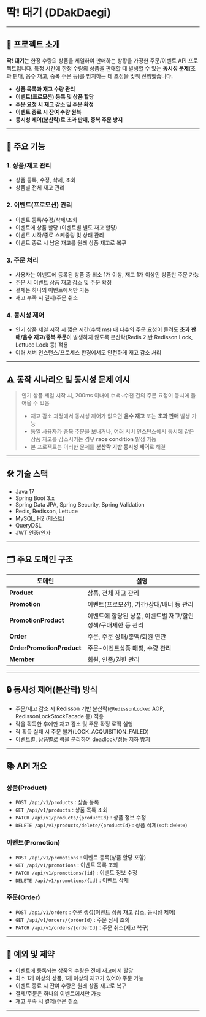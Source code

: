 # 딱! 대기 (DDakDaegi)

---

## 🛒 프로젝트 소개

**딱! 대기**는 한정 수량의 상품을 세일하여 판매하는 상황을 가정한 주문/이벤트 API 프로젝트입니다. 
특정 시간에 한정 수량의 상품을 판매할 때 발생할 수 있는 **동시성 문제**(초과 판매, 음수 재고, 중복 주문 등)를 방지하는 데 초점을 맞춰 진행했습니다.

- **상품 목록과 재고 수량 관리**
- **이벤트(프로모션) 등록 및 상품 할당**
- **주문 요청 시 재고 감소 및 주문 확정**
- **이벤트 종료 시 잔여 수량 원복**
- **동시성 제어(분산락)로 초과 판매, 중복 주문 방지**

---

## 🚩 주요 기능

### 1. 상품/재고 관리
- 상품 등록, 수정, 삭제, 조회
- 상품별 전체 재고 관리

### 2. 이벤트(프로모션) 관리
- 이벤트 등록/수정/삭제/조회
- 이벤트에 상품 할당 (이벤트별 별도 재고 할당)
- 이벤트 시작/종료 스케줄링 및 상태 관리
- 이벤트 종료 시 남은 재고를 원래 상품 재고로 복구

### 3. 주문 처리
- 사용자는 이벤트에 등록된 상품 중 최소 1개 이상, 재고 1개 이상인 상품만 주문 가능
- 주문 시 이벤트 상품 재고 감소 및 주문 확정
- 결제는 하나의 이벤트에서만 가능
- 재고 부족 시 결제/주문 취소

### 4. 동시성 제어
- 인기 상품 세일 시작 시 짧은 시간(수백 ms) 내 다수의 주문 요청이 몰려도 **초과 판매/음수 재고/중복 주문**이 발생하지 않도록 분산락(Redis 기반 Redisson Lock, Lettuce Lock 등) 적용
- 여러 서버 인스턴스/프로세스 환경에서도 안전하게 재고 감소 처리

---

## ⚠️ 동작 시나리오 및 동시성 문제 예시

> 인기 상품 세일 시작 시, 200ms 이내에 수백~수천 건의 주문 요청이 동시에 들어올 수 있음
> - 재고 감소 과정에서 동시성 제어가 없으면 **음수 재고** 또는 **초과 판매** 발생 가능
> - 동일 사용자가 중복 주문을 보내거나, 여러 서버 인스턴스에서 동시에 같은 상품 재고를 감소시키는 경우 **race condition** 발생 가능
> - 본 프로젝트는 이러한 문제를 **분산락 기반 동시성 제어**로 해결

---

## 🛠️ 기술 스택

- Java 17
- Spring Boot 3.x
- Spring Data JPA, Spring Security, Spring Validation
- Redis, Redisson, Lettuce
- MySQL, H2 (테스트)
- QueryDSL
- JWT 인증/인가

---

## 🗂️ 주요 도메인 구조

| 도메인              | 설명                                      |
|---------------------|-------------------------------------------|
| **Product**         | 상품, 전체 재고 관리                      |
| **Promotion**       | 이벤트(프로모션), 기간/상태/배너 등 관리   |
| **PromotionProduct**| 이벤트에 할당된 상품, 이벤트별 재고/할인정책/구매제한 등 관리 |
| **Order**           | 주문, 주문 상태/총액/회원 연관            |
| **OrderPromotionProduct** | 주문-이벤트상품 매핑, 수량 관리      |
| **Member**          | 회원, 인증/권한 관리                      |

---

## 🔒 동시성 제어(분산락) 방식

- 주문/재고 감소 시 Redisson 기반 분산락(`@RedissonLocked` AOP, RedissonLockStockFacade 등) 적용
- 락을 획득한 후에만 재고 감소 및 주문 확정 로직 실행
- 락 획득 실패 시 주문 불가(LOCK_ACQUISITION_FAILED)
- 이벤트별, 상품별로 락을 분리하여 deadlock/성능 저하 방지

---

## 📚 API 개요

### 상품(Product)
- `POST /api/v1/products` : 상품 등록
- `GET /api/v1/products` : 상품 목록 조회
- `PATCH /api/v1/products/{productId}` : 상품 정보 수정
- `DELETE /api/v1/products/delete/{productId}` : 상품 삭제(soft delete)

### 이벤트(Promotion)
- `POST /api/v1/promotions` : 이벤트 등록(상품 할당 포함)
- `GET /api/v1/promotions` : 이벤트 목록 조회
- `PATCH /api/v1/promotions/{id}` : 이벤트 정보 수정
- `DELETE /api/v1/promotions/{id}` : 이벤트 삭제

### 주문(Order)
- `POST /api/v1/orders` : 주문 생성(이벤트 상품 재고 감소, 동시성 제어)
- `GET /api/v1/orders/{orderId}` : 주문 상세 조회
- `PATCH /api/v1/orders/{orderId}` : 주문 취소(재고 복구)

---

## 🚨 예외 및 제약

- 이벤트에 등록되는 상품의 수량은 전체 재고에서 할당
- 최소 1개 이상의 상품, 1개 이상의 재고가 있어야 주문 가능
- 이벤트 종료 시 잔여 수량은 원래 상품 재고로 복구
- 결제/주문은 하나의 이벤트에서만 가능
- 재고 부족 시 결제/주문 취소

---